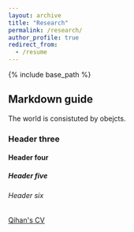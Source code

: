 ```yaml
---
layout: archive
title: "Research"
permalink: /research/
author_profile: true
redirect_from:
  - /resume
---
```


{% include base_path %}

## Markdown guide
The world is consistuted by obejcts. 

### Header three

#### Header four

##### Header five

###### Header six


<a href="https://qihan.visualthinkingresearch.com/qihan/QW_CV.pdf">Qihan's CV</a>
